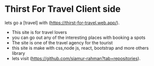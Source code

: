 # Thirst For Travel Client side

lets go a  [travel] with (https://thirst-for-travel.web.app/).

* This site is for travel lovers
* you can go out any of the interesting places with booking a spots
* The site is one of the travel agency for the tourist
* this site is make with css,node js, react, bootstrap and more others library
* lets visit (https://github.com/siamur-rahman?tab=repositories).
